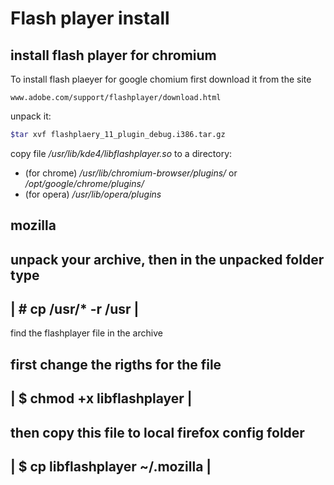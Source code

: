 # Flash player install

## install flash player for chromium
To install flash plaeyer for google chomium first
download it from the site 
```
www.adobe.com/support/flashplayer/download.html 
```

unpack it:
```sh
$tar xvf flashplaery_11_plugin_debug.i386.tar.gz    
```

copy file */usr/lib/kde4/libflashplayer.so*
to a directory:
- (for chrome) */usr/lib/chromium-browser/plugins/*
  or */opt/google/chrome/plugins/*
- (for opera) */usr/lib/opera/plugins* 
 

 mozilla
 -------
 
 unpack your archive,
 then in the unpacked folder type
 ------------------------------------------------------------------------
 | # cp /usr/* -r /usr							|
 ------------------------------------------------------------------------
 find the flashplayer file in the archive
 
 first change the rigths for the file  
 ------------------------------------------------------------------------
 | $ chmod +x libflashplayer						|
 ------------------------------------------------------------------------
 then copy this file to local firefox config folder
 ------------------------------------------------------------------------
 | $ cp libflashplayer ~/.mozilla					|
 ------------------------------------------------------------------------

 

  
 
 

